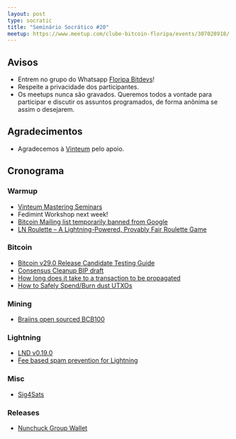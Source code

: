 ```yaml
---
layout: post
type: socratic
title: "Seminário Socrático #20"
meetup: https://www.meetup.com/clube-bitcoin-floripa/events/307028918/
---
```


## Avisos

- Entrem no grupo do Whatsapp [Floripa Bitdevs](https://chat.whatsapp.com/FCQNp71ayTv4U1LNDDowXh)!
- Respeite a privacidade dos participantes.
- Os meetups nunca são gravados. Queremos todos a vontade para participar e discutir os assuntos programados, de forma anônima se assim o desejarem.

## Agradecimentos

- Agradecemos à [Vinteum](https://vinteum.org/) pelo apoio.

## Cronograma

### Warmup

* [Vinteum Mastering Seminars](https://vinteum.org/mastering/)
* Fedimint Workshop next week!
* [Bitcoin Mailing list temporarily banned from Google](https://xcancel.com/callebtc/status/1907491265328927126)
* [LN Roulette – A Lightning-Powered, Provably Fair Roulette Game](https://stacker.news/items/836563)

### Bitcoin

* [Bitcoin v29.0 Release Candidate Testing Guide](https://github.com/bitcoin-core/bitcoin-devwiki/wiki/29.0-Release-Candidate-Testing-Guide)
* [Consensus Cleanup BIP draft](https://github.com/bitcoin/bips/pull/1800)
* [How long does it take to a transaction to be propagated](https://bitcoin.stackexchange.com/questions/125776/how-long-does-it-take-for-a-transaction-to-propagate-through-the-network)
* [How to Safely Spend/Burn dust UTXOs](https://bitcoin.stackexchange.com/questions/125702/how-to-safely-spend-burn-dust)

### Mining

* [Braiins open sourced BCB100](https://xcancel.com/BraiinsMining/status/1904601550212731287)

### Lightning

* [LND v0.19.0](https://github.com/lightningnetwork/lnd/blob/master/docs/release-notes/release-notes-0.19.0.md)
* [Fee based spam prevention for Lightning](https://delvingbitcoin.org/t/fee-based-spam-prevention-for-lightning/1524)

### Misc

* [Sig4Sats](https://github.com/vstabile/sig4sats-script)

### Releases

* [Nunchuck Group Wallet](https://nunchuk.io/blog/group-wallet)
